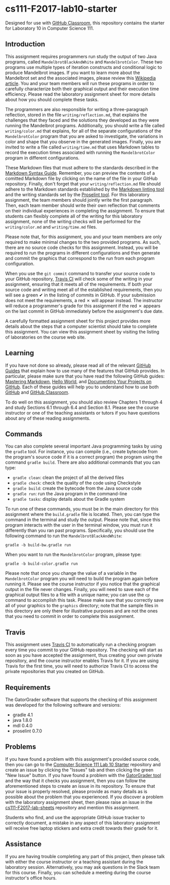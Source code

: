 <!---

TASK LIST:

  * Use cp -rf *.* to copy all of the files and directories in this repository
    to the starter repository for this assignment
  * Change into the directory for the starer repository
  * Update the header (e.g., #) to only give the name of the assignment
  * Update the first paragraph to include the commented-out content
  * Change the link in the # Problems section to point to this lab's starter
  * Create the assignment in the GitHub Classroom, noting the URL
  * Test the assignment by accepting it with your own GitHub account
  * Check to ensure that your GitHub repository is created correctly
  * Share the assignment link with all of the students using email or Slack

PROBLEMS?

  * Contact Gregory M. Kapfhammer by email or Slack
  * Raise an issue in the GitHub repository for this assignment

FOR THIS ASSIGNMENT: Ultimately, it would be useful to setup a naming convention
for the graphics files and then check to ensure that a certain number of
available in the GitHub repository. I did not have time to implement this feature.

-->

# cs111-F2017-lab10-starter

Designed for use with [GitHub Classroom](https://classroom.github.com/), this
repository contains the starter for Laboratory 10 in Computer Science 111.

## Introduction

This assignment requires programmers run study the output of two Java programs,
called `MandelbrotBlackAndWhite` and `MandelbrotColor`. These two programs use
multiple types of iteration constructs and conditional logic to produce
Mandelbrot images. If you want to learn more about the Mandelbrot set and the
associated images, please review this [Wikipedia
article](https://en.wikipedia.org/wiki/Mandelbrot_set). You and your team
members will run these programs in order to carefully characterize both their
graphical output and their execution time efficiency. Please read the laboratory
assignment sheet for more details about how you should complete these tasks.

The programmers are also responsible for writing a three-paragraph reflection,
stored in the file `writing/reflection.md`, that explains the challenges that
they faced and the solutions they developed as they were running the Mandelbrot
programs. Additionally, you should write a file called `writing/color.md` that
explains, for all of the separate configurations of the `MandelbrotColor`
program that you are asked to investigate, the variations in color and shape
that you observe in the generated images. Finally, you are invited to write a
file called `writing/time.md` that uses Markdown tables to record the execution
times associated with running the `MandelbrotColor` program in different
configurations.

These Markdown files that must adhere to the standards
described in the [Markdown Syntax
Guide](https://guides.github.com/features/mastering-markdown/). Remember, you
can preview the contents of a comitted Markdown file by clicking on the name of
the file in your GitHub repository. Finally, don't forget that your
`writing/reflection.md` file should adhere to the Markdown standards established
by the [Markdown linting tool](https://github.com/markdownlint/markdownlint) and
the writing standards set by the [Proselint tool](http://proselint.com/). For
this laboratory assignment, the team members should jointly write the first
paragraph. Then, each team member should write their own reflection that
comments on their individual experiences in completing the assignment. To ensure
that students can flexibly complete all of the writing for this laboratory
assignment, none of the writing checks will be performed for the
`writing/color.md` and `writing/time.md` files.

Please note that, for this assignment, you and your team members are only
required to make minimal changes to the two provided programs. As such, there
are no source code checks for this assignment. Instead, you will be required to
run the programs in different configurations and then generate and commit
the graphics that correspond to the run from each program configuration.

When you use the `git commit` command to transfer your source code to your
GitHub repository, [Travis CI](https://travis-ci.com/) will check some of the
writing in your assignment, ensuring that it meets all of the requirements. If
both your source code and writing meet all of the established requirements, then
you will see a green &#x2714; in the listing of commits in GitHub. If your
submission does not meet the requirements, a red &#x2717; will appear instead.
The instructor will reduce a programmer's grade for this assignment if the red
&#x2717; appears on the last commit in GitHub immediately before the
assignment's due date.

A carefully formatted assignment sheet for this project provides more details
about the steps that a computer scientist should take to complete this
assignment. You can view this assignment sheet by visiting the listing of
laboratories on the course web site.

## Learning

If you have not done so already, please read all of the relevant [GitHub
Guides](https://guides.github.com/) that explain how to use many of the features
that GitHub provides. In particular, please make sure that you have read the
following GitHub guides: [Mastering
Markdown](https://guides.github.com/features/mastering-markdown/), [Hello
World](https://guides.github.com/activities/hello-world/), and [Documenting Your
Projects on GitHub](https://guides.github.com/features/wikis/). Each of these
guides will help you to understand how to use both [GitHub](http://github.com) and
[GitHub Classroom](https://classroom.github.com/).

To do well on this assignment, you should also review Chapters 1 through 4 and
study Sections 6.1 through 6.4 and Section 8.1. Please see the course instructor
or one of the teaching assistants or tutors if you have questions about any of
these reading assignments.

## Commands

You can also complete several important Java programming tasks by using the
`gradle` tool. For instance, you can compile (i.e., create bytecode from the
program's source code if it is a correct program) the program using the command
`gradle build`. There are also additional commands that you can type:

* `gradle clean`: clean the project of all the derived files
* `gradle check`: check the quality of the code using Checkstyle
* `gradle build`: create the bytecode from the Java source code
* `gradle run`: run the Java program in the command-line
* `gradle tasks`: display details about the Gradle system

To run one of these commands, you must be in the main directory for this
assignment where the `build.gradle` file is located. Then, you can type the
command in the terminal and study the output. Please note that, since this
program interacts with the user in the terminal window, you must run it
differently than you ran past programs. Specifically, you should use the
following command to run the `MandelbrotBlackAndWhite`:

```
gradle -b build-bw.gradle run
```

When you want to run the `MandelbrotColor` program, please type:

```
gradle -b build-color.gradle run
```

Please note that once you change the value of a variable in the
`MandelbrotColor` program you will need to build the program again before
running it. Please see the course instructor if you notice that the graphical
output in the file never changes. Finally, you will need to save each of the
graphical output files to a file with a unique name; you can use the `cp`
command to accomplish this task. Please make sure that you correctly save all of
your graphics to the `graphics` directory; note that the sample files in this
directory are only there for illustrative purposes and are not the ones that you
need to commit in order to complete this assignment.

## Travis

This assignment uses [Travis CI](https://travis-ci.com/) to automatically run
a checking program every time you commit to your GitHub repository. The
checking will start as soon as you have accepted the assignment, thus creating
your own private repository, and the course instructor enables Travis for it. If
you are using Travis for the first time, you will need to authorize Travis CI to
access the private repositories that you created on GitHub.

## Requirements

The GatorGrader software that supports the checking of this assignment was
developed for the following software and versions:

* gradle 4.1
* java 1.8.0
* mdl 0.4.0
* proselint 0.7.0

## Problems

If you have found a problem with this assignment's provided source code, then
you can go to the [Computer Science 111 Lab 10
Starter](https://github.com/Allegheny-Computer-Science-111-F2017/cs111-F2017-lab10-starter)
repository and create an issue by clicking the "Issues" tab and then clicking
the green "New Issue" button. If you have found a problem with the [GatorGrader
tool](https://github.com/gkapfham/gatorgrader) and the way that it checks you
assignment, then you can follow the aforementioned steps to create an issue in
its repository. To ensure that your issue is properly resolved, please provide
as many details as is possible about the problem that you experienced. If you
discover a problem with the laboratory assignment sheet, then please raise an
issue in the
[cs111-F2017-lab-sheets](https://github.com/Allegheny-Computer-Science-111-F2017/cs111-F2017-lab-sheets)
repository and mention this assignment.

Students who find, and use the appropriate GitHub issue tracker to correctly
document, a mistake in any aspect of this laboratory assignment will receive
free laptop stickers and extra credit towards their grade for it.

## Assistance

If you are having trouble completing any part of this project, then please talk
with either the course instructor or a teaching assistant during the laboratory
session. Alternatively, you may ask questions in the Slack team for this
course. Finally, you can schedule a meeting during the course instructor's
office hours.
